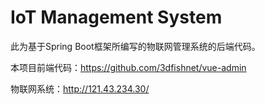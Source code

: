 # IoT Management System
此为基于Spring Boot框架所编写的物联网管理系统的后端代码。

本项目前端代码：https://github.com/3dfishnet/vue-admin

物联网系统：http://121.43.234.30/
